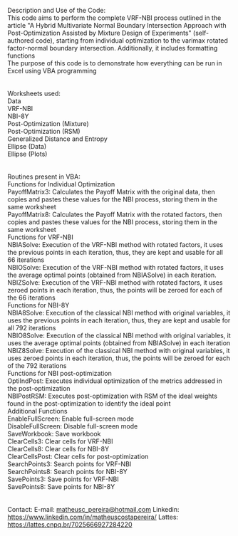 Description and Use of the Code: <br>
	This code aims to perform the complete VRF-NBI process outlined in the article "A Hybrid Multivariate Normal Boundary Intersection Approach with Post-Optimization Assisted by Mixture Design of Experiments" (self-authored code), starting from individual 		optimization to the varimax rotated factor-normal boundary intersection. Additionally, it includes formatting functions <br>
	The purpose of this code is to demonstrate how everything can be run in Excel using VBA programming <br>
<br>
<br>
Worksheets used:<br>
	Data<br>
	VRF-NBI<br>
	NBI-8Y<br>
	Post-Optimization (Mixture)<br>
	Post-Optimization (RSM)<br>
	Generalized Distance and Entropy<br>
	Ellipse (Data)<br>
	Ellipse (Plots)<br>
<br>
<br>
Routines present in VBA:<br>
	Functions for Individual Optimization<br>
		PayoffMatrix3: Calculates the Payoff Matrix with the original data, then copies and pastes these values for the NBI process, storing them in the same worksheet<br>
		PayoffMatrix8: Calculates the Payoff Matrix with the rotated factors, then copies and pastes these values for the NBI process, storing them in the same worksheet<br>
	Functions for VRF-NBI<br>
		NBIASolve: Execution of the VRF-NBI method with rotated factors, it uses the previous points in each iteration, thus, they are kept and usable for all 66 iterations<br>
		NBIOSolve: Execution of the VRF-NBI method with rotated factors, it uses the average optimal points (obtained from NBIASolve) in each iteration.<br>
		NBIZSolve: Execution of the VRF-NBI method with rotated factors, it uses zeroed points in each iteration, thus, the points will be zeroed for each of the 66 iterations<br>
	Functions for NBI-8Y<br>
		NBIA8Solve: Execution of the classical NBI method with original variables, it uses the previous points in each iteration, thus, they are kept and usable for all 792 iterations<br>
		NBIO8Solve: Execution of the classical NBI method with original variables, it uses the average optimal points (obtained from NBIASolve) in each iteration<br>
		NBIZ8Solve: Execution of the classical NBI method with original variables, it uses zeroed points in each iteration, thus, the points will be zeroed for each of the 792 iterations<br>
	Functions for NBI post-optimization<br>
		OptiIndPost: Executes individual optimization of the metrics addressed in the post-optimization<br>
		NBIPostRSM: Executes post-optimization with RSM of the ideal weights found in the post-optimization to identify the ideal point<br>
	Additional Functions<br>
		EnableFullScreen: Enable full-screen mode<br>
		DisableFullScreen: Disable full-screen mode<br>
		SaveWorkbook: Save workbook<br>
		ClearCells3: Clear cells for VRF-NBI<br>
		ClearCells8: Clear cells for NBI-8Y<br>
		ClearCellsPost: Clear cells for post-optimization<br>
		SearchPoints3: Search points for VRF-NBI<br>
		SearchPoints8: Search points for NBI-8Y<br>
		SavePoints3: Save points for VRF-NBI<br>
		SavePoints8: Save points for NBI-8Y<br>
<br>
<br>
Contact:
E-mail: matheusc_pereira@hotmail.com
Linkedin: https://www.linkedin.com/in/matheuscostapereira/
Lattes: https://lattes.cnpq.br/7025666927284220
